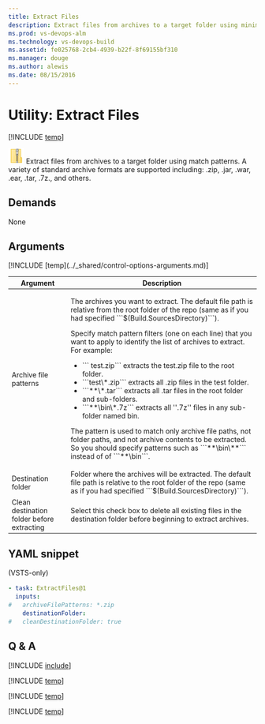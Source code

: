 ```yaml
---
title: Extract Files
description: Extract files from archives to a target folder using minimatch patterns on VSTS and Team Foundation Server TFS
ms.prod: vs-devops-alm
ms.technology: vs-devops-build
ms.assetid: fe025768-2cb4-4939-b22f-8f69155bf310
ms.manager: douge
ms.author: alewis
ms.date: 08/15/2016
---
```

[//]: # (monikerRange: '>= tfs-2017')

# Utility: Extract Files

[!INCLUDE [temp](../../_shared/version-tfs-2017-rtm.md)]

![](_img/extract-files.png) Extract files from archives to a target folder using match patterns.  A variety of standard archive formats are supported including: .zip, .jar, .war, .ear, .tar, .7z., and others.

## Demands

None

## Arguments

<table>
<thead>
<tr>
<th>Argument</th>
<th>Description</th>
</tr>
</thead>
<tr>
<td>Archive file patterns</td>
<td>
<p>The archives you want to extract. The default file path is relative from the root folder of the repo (same as if you had specified ```$(Build.SourcesDirectory)```).</p>
<p>Specify match pattern filters (one on each line) that you want to apply to identify the list of archives to extract. For example:
</p>
<ul>
<li>``` test.zip``` extracts the test.zip file to the root folder.</li>
<li>```test\*.zip``` extracts all .zip files in the test folder.</li>
<li>```**\*.tar``` extracts all .tar files in the root folder and sub-folders.</li>
<li>```**\bin\*.7z``` extracts all ''.7z'' files in any sub-folder named bin.</li>
</ul>
<p>The pattern is used to match only archive file paths, not folder paths, and not archive contents to be extracted. So you should specify patterns such as ```**\bin\**``` instead of of ```**\bin```.</p>
</td>
</tr>
<tr>
<td>Destination folder</td>
<td>Folder where the archives will be extracted.  The default file path is relative to the root folder of the repo (same as if you had specified ```$(Build.SourcesDirectory)```).</td>
</tr>
<tr>
<td>Clean destination folder before extracting</td>
<td>Select this check box to delete all existing files in the destination folder before beginning to extract archives.</td>
</tr>
<tr>
</tr>
[!INCLUDE [temp](../_shared/control-options-arguments.md)]
</table>

[//]: # (::: moniker range="vsts")

## YAML snippet

(VSTS-only)

```YAML
- task: ExtractFiles@1
  inputs:
#   archiveFilePatterns: *.zip
    destinationFolder:
#   cleanDestinationFolder: true
```

[//]: # (::: moniker-end)

## Q & A

<!-- BEGINSECTION class="md-qanda" -->

[!INCLUDE [include](../_shared/qa-minimatch.md)]

[!INCLUDE [temp](../_shared/build-step-common-qa.md)]

[!INCLUDE [temp](../../_shared/qa-agents.md)]

[!INCLUDE [temp](../../_shared/qa-versions.md)]

<!-- ENDSECTION -->
